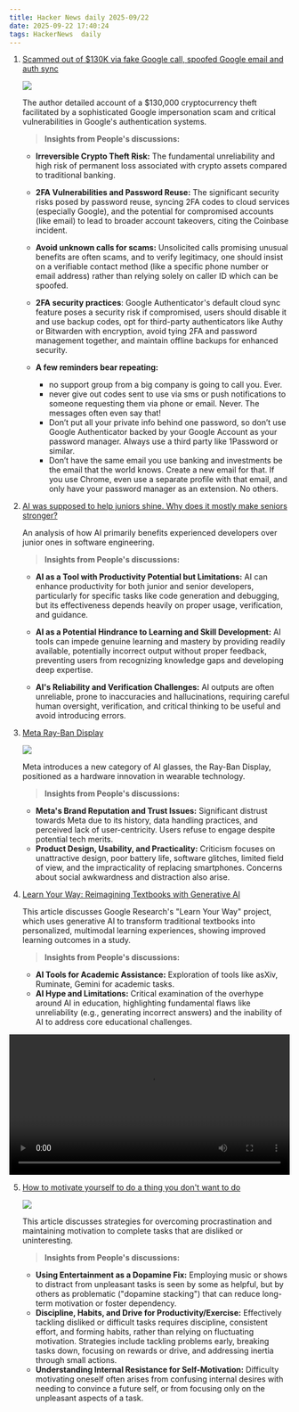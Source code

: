 ```yaml
---
title: Hacker News daily 2025-09/22
date: 2025-09-22 17:40:24
tags: HackerNews  daily
---
```


1. [Scammed out of $130K via fake Google call, spoofed Google email and auth sync](https://bewildered.substack.com/p/i-was-scammed-out-of-130000-and-google)

    ![](https://substackcdn.com/image/fetch/$s_!OIwF!,w_1456,c_limit,f_webp,q_auto:good,fl_progressive:steep/https%3A%2F%2Fsubstack-post-media.s3.amazonaws.com%2Fpublic%2Fimages%2F7948a118-68b8-4918-9469-a09f546ca912_1024x1024.png)

    The author detailed account of a $130,000 cryptocurrency theft facilitated by a sophisticated Google impersonation scam and critical vulnerabilities in Google's authentication systems.

    > **Insights from People's discussions:**

    - **Irreversible Crypto Theft Risk:**  The fundamental unreliability and high risk of permanent loss associated with crypto assets compared to traditional banking.

    - **2FA Vulnerabilities and Password Reuse:**  The significant security risks posed by password reuse, syncing 2FA codes to cloud services (especially Google), and the potential for compromised accounts (like email) to lead to broader account takeovers, citing the Coinbase incident.

    - **Avoid unknown calls for scams:**  Unsolicited calls promising unusual benefits are often scams, and to verify legitimacy, one should insist on a verifiable contact method (like a specific phone number or email address) rather than relying solely on caller ID which can be spoofed.

    - **2FA security practices**: Google Authenticator's default cloud sync feature poses a security risk if compromised, users should disable it and use backup codes, opt for third-party authenticators like Authy or Bitwarden with encryption, avoid tying 2FA and password management together, and maintain offline backups for enhanced security.

    - **A few reminders bear repeating:**

      - no support group from a big company is going to call you. Ever.
      - never give out codes sent to use via sms or push notifications to someone requesting them via phone or email. Never. The messages often even say that!
      - Don’t put all your private info behind one password, so don’t use Google Authenticator backed by your Google Account as your password manager. Always use a third party like 1Password or similar.
      - Don’t have the same email you use banking and investments be the email that the world knows. Create a new email for that. If you use Chrome, even use a separate profile with that email, and only have your password manager as an extension. No others.

2. [AI was supposed to help juniors shine. Why does it mostly make seniors stronger?](https://elma.dev/notes/ai-makes-seniors-stronger/)

    An analysis of how AI primarily benefits experienced developers over junior ones in software engineering.

    > **Insights from People's discussions:**
    >

    - **AI as a Tool with Productivity Potential but Limitations:**  AI can enhance productivity for both junior and senior developers, particularly for specific tasks like code generation and debugging, but its effectiveness depends heavily on proper usage, verification, and guidance.

    - **AI as a Potential Hindrance to Learning and Skill Development:**  AI tools can impede genuine learning and mastery by providing readily available, potentially incorrect output without proper feedback, preventing users from recognizing knowledge gaps and developing deep expertise.
    - **AI's Reliability and Verification Challenges:**  AI outputs are often unreliable, prone to inaccuracies and hallucinations, requiring careful human oversight, verification, and critical thinking to be useful and avoid introducing errors.

3. [Meta Ray-Ban Display](https://www.meta.com/blog/meta-ray-ban-display-ai-glasses-connect-2025/)

    ![](https://scontent-ams2-1.xx.fbcdn.net/v/t15.5256-10/549052684_1621618072128206_1272455043697960866_n.jpg?_nc_cat=100&ccb=1-7&_nc_sid=7965db&_nc_ohc=w_Dag2wM3AsQ7kNvwGHSyOd&_nc_oc=AdnUDUYnLv21F6LY7LeYY1z6A92WIpKxSEeQbUe-q0XuDevmef08K_m-5L96wgJQXqI7HtgVIHkYnu8N9RmQ-NXX&_nc_zt=23&_nc_ht=scontent-ams2-1.xx&_nc_gid=3xiAkKomo5YaGuYh_3eq8w&oh=00_AfYwdjR2QxISBK2TJob7z_Lr-6KrMVJCAnFjGd6JYiCADA&oe=68D7DDA7)

    Meta introduces a new category of AI glasses, the Ray-Ban Display, positioned as a hardware innovation in wearable technology.

    > **Insights from People's discussions:**
    >

    - **Meta's Brand Reputation and Trust Issues:**  Significant distrust towards Meta due to its history, data handling practices, and perceived lack of user-centricity. Users refuse to engage despite potential tech merits.
    - **Product Design, Usability, and Practicality:**  Criticism focuses on unattractive design, poor battery life, software glitches, limited field of view, and the impracticality of replacing smartphones. Concerns about social awkwardness and distraction also arise.

4. [Learn Your Way: Reimagining Textbooks with Generative AI](https://research.google/blog/learn-your-way-reimagining-textbooks-with-generative-ai/)

    This article discusses Google Research's "Learn Your Way" project, which uses generative AI to transform traditional textbooks into personalized, multimodal learning experiences, showing improved learning outcomes in a study.

    > **Insights from People's discussions:**
    >

    - **AI Tools for Academic Assistance:**  Exploration of tools like asXiv, Ruminate, Gemini for academic tasks.
    - **AI Hype and Limitations:**  Critical examination of the overhype around AI in education, highlighting fundamental flaws like unreliability (e.g., generating incorrect answers) and the inability of AI to address core educational challenges.

<div>
<video width="100%" controls>
  <source src="https://storage.googleapis.com/gweb-research2023-media/media/Learn_Your_Way.mp4" type="video/mp4">
</video>
</div>

5. [How to motivate yourself to do a thing you don&apos;t want to do](https://ashleyjanssen.com/how-to-motivate-yourself-to-do-a-thing-you-dont-want-to-do/)

    ![](https://ashleyjanssen.com/content/images/size/w2000/2025/09/How-to-Motivate-Yourself-To-Do-A-Thing-You-Don-t-Want-to-Do.jpg)

    This article discusses strategies for overcoming procrastination and maintaining motivation to complete tasks that are disliked or uninteresting.

    > **Insights from People's discussions:**
    >

    - **Using Entertainment as a Dopamine Fix:**  Employing music or shows to distract from unpleasant tasks is seen by some as helpful, but by others as problematic ("dopamine stacking") that can reduce long-term motivation or foster dependency.
    - **Discipline, Habits, and Drive for Productivity/Exercise:**  Effectively tackling disliked or difficult tasks requires discipline, consistent effort, and forming habits, rather than relying on fluctuating motivation. Strategies include tackling problems early, breaking tasks down, focusing on rewards or drive, and addressing inertia through small actions.
    - **Understanding Internal Resistance for Self-Motivation:**  Difficulty motivating oneself often arises from confusing internal desires with needing to convince a future self, or from focusing only on the unpleasant aspects of a task.